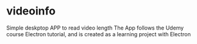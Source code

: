# videoinfo
Simple deskptop APP to read video length
The App follows the Udemy course Electron tutorial, and is created as a learning project with Electron
